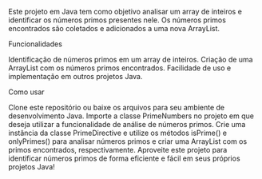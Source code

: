 Este projeto em Java tem como objetivo analisar um array de inteiros e identificar os números primos presentes nele. Os números primos encontrados são coletados e adicionados a uma nova ArrayList.

Funcionalidades

Identificação de números primos em um array de inteiros.
Criação de uma ArrayList com os números primos encontrados.
Facilidade de uso e implementação em outros projetos Java.

Como usar

Clone este repositório ou baixe os arquivos para seu ambiente de desenvolvimento Java.
Importe a classe PrimeNumbers no projeto em que deseja utilizar a funcionalidade de análise de números primos.
Crie uma instância da classe PrimeDirective e utilize os métodos isPrime() e onlyPrimes() para analisar números primos e criar uma ArrayList com os primos encontrados, respectivamente.
Aproveite este projeto para identificar números primos de forma eficiente e fácil em seus próprios projetos Java!
